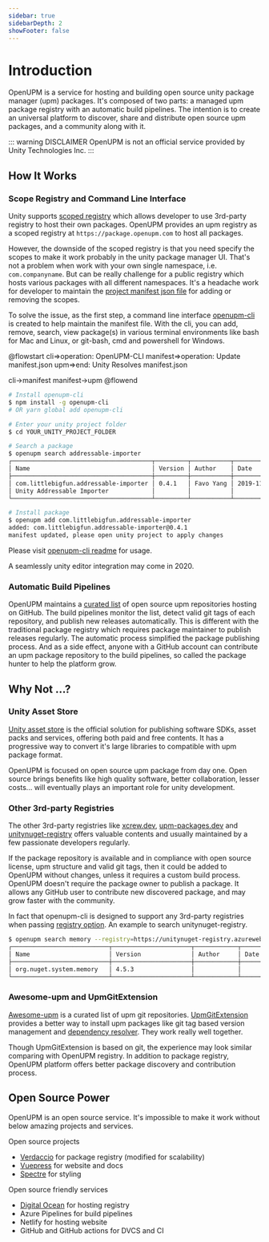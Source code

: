 ```yaml
---
sidebar: true
sidebarDepth: 2
showFooter: false
---
```

# Introduction

OpenUPM is a service for hosting and building open source unity package manager (upm) packages. It's composed of two parts: a managed upm package registry with an automatic build pipelines. The intention is to create an universal platform to discover, share and distribute open source upm packages, and a community along with it.

::: warning DISCLAIMER
OpenUPM is not an official service provided by Unity Technologies Inc.
:::

## How It Works

### Scope Registry and Command Line Interface

Unity supports [scoped registry](https://docs.unity3d.com/Manual/upm-scoped.html) which allows developer to use 3rd-party registry to host their own packages. OpenUPM provides an upm registry as a scoped registry at `https://package.openupm.com` to host all packages.

However, the downside of the scoped registry is that you need specify the scopes to make it work probably in the unity package manager UI. That's not a problem when work with your own single namespace, i.e. `com.companyname`. But can be really challenge for a public registry which hosts various packages with all different namespaces. It's a headache work for developer to maintain the [project manifest json file](https://docs.unity3d.com/Manual/upm-manifestPrj.html) for adding or removing the scopes.

To solve the issue, as the first step, a command line interface [openupm-cli](https://github.com/openupm/openupm-cli) is created to help maintain the manifest file. With the cli, you can add, remove, search, view package(s) in various terminal environments like bash for Mac and Linux, or git-bash, cmd and powershell for Windows.

@flowstart
cli=>operation: OpenUPM-CLI
manifest=>operation: Update manifest.json
upm=>end: Unity Resolves manifest.json

cli->manifest
manifest->upm
@flowend

```sh
# Install openupm-cli
$ npm install -g openupm-cli
# OR yarn global add openupm-cli

# Enter your unity project folder
$ cd YOUR_UNITY_PROJECT_FOLDER

# Search a package
$ openupm search addressable-importer
┌───────────────────────────────────────┬─────────┬───────────┬────────────┐
│ Name                                  │ Version │ Author    │ Date       │
├───────────────────────────────────────┼─────────┼───────────┼────────────┤
│ com.littlebigfun.addressable-importer │ 0.4.1   │ Favo Yang │ 2019-11-25 │
│ Unity Addressable Importer            │         │           │            │
└───────────────────────────────────────┴─────────┴───────────┴────────────┘

# Install package
$ openupm add com.littlebigfun.addressable-importer
added: com.littlebigfun.addressable-importer@0.4.1
manifest updated, please open unity project to apply changes
```

Please visit [openupm-cli readme](https://github.com/openupm/openupm-cli#openupm-cli) for usage.

A seamlessly unity editor integration may come in 2020.

### Automatic Build Pipelines

OpenUPM maintains a [curated list](https://github.com/openupm/openupm/tree/master/data/packages) of open source upm repositories hosting on GitHub. The build pipelines monitor the list, detect valid git tags of each repository, and publish new releases automatically. This is different with the traditional package registry which requires package maintainer to publish releases regularly. The automatic process simplified the package publishing process. And as a side effect, anyone with a GitHub account can contribute an upm package repository to the build pipelines, so called the package hunter to help the platform grow.

## Why Not ...?

### Unity Asset Store

[Unity asset store](https://assetstore.unity.com/) is the official solution for publishing software SDKs, asset packs and services, offering both paid and free contents. It has a progressive way to convert it's large libraries to compatible with upm package format.

OpenUPM is focused on open source upm package from day one. Open source brings benefits like high quality software, better collaboration, lesser costs... will eventually plays an important role for unity development.

### Other 3rd-party Registries

The other 3rd-party registries like [xcrew.dev](https://xcrew.dev/), [upm-packages.dev](https://upm-packages.dev/) and [unitynuget-registry](https://unitynuget-registry.azurewebsites.net) offers valuable contents and usually maintained by a few passionate developers regularly.

If the package repository is available and in compliance with open source license, upm structure and valid git tags, then it could be added to OpenUPM without changes, unless it requires a custom build process. OpenUPM doesn't require the package owner to publish a package. It allows any GitHub user to contribute new discovered package, and may grow faster with the community.

In fact that openupm-cli is designed to support any 3rd-party registries when passing [registry option](https://github.com/openupm/openupm-cli#command-options). An example to search unitynuget-registry.

```sh
$ openupm search memory --registry=https://unitynuget-registry.azurewebsites.net
┌───────────────────────────┬──────────────────────┬────────────┬──────────┐
│ Name                      │ Version              │ Author     │ Date     │
├───────────────────────────┼──────────────────────┼────────────┼──────────┤
│ org.nuget.system.memory   │ 4.5.3                │            │          │
└───────────────────────────┴──────────────────────┴────────────┴──────────┘
```

### Awesome-upm and UpmGitExtension

[Awesome-upm](https://github.com/starikcetin/awesome-upm) is a curated list of upm git repositories. [UpmGitExtension](https://github.com/mob-sakai/UpmGitExtension) provides a better way to install upm packages like git tag based version management and [dependency resolver](https://github.com/mob-sakai/GitDependencyResolverForUnity). They work really well together.

Though UpmGitExtension is based on git, the experience may look similar comparing with OpenUPM registry. In addition to package registry, OpenUPM platform offers better package discovery and contribution process.

## Open Source Power

OpenUPM is an open source service. It's impossible to make it work without below amazing projects and services.

Open source projects

- [Verdaccio](https://github.com/picturepan2/spectre) for package registry (modified for scalability)
- [Vuepress](https://github.com/picturepan2/spectre) for website and docs
- [Spectre](https://github.com/picturepan2/spectre) for styling

 Open source friendly services

- [Digital Ocean](https://m.do.co/c/50e7f9860fa9) for hosting registry
- Azure Pipelines for build pipelines
- Netlify for hosting website
- GitHub and GitHub actions for DVCS and CI
